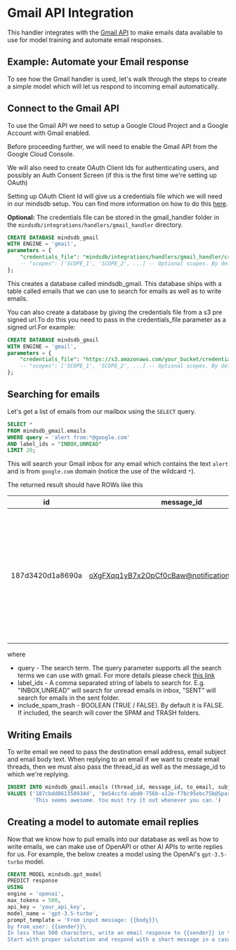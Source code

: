 # Gmail API Integration

This handler integrates with the [Gmail API](https://developers.google.com/gmail/api/guides/overview)
to make emails data available to use for model training and automate email responses.

## Example: Automate your Email response

To see how the Gmail handler is used, let's walk through the steps to create a simple model which will let us respond to incoming email automatically.

## Connect to the Gmail API

To use the Gmail API we need to setup a Google Cloud Project and a Google Account with Gmail enabled.

Before proceeding further, we will need to enable the Gmail API from the Google Cloud Console.

We will also need to create OAuth Client Ids for authenticating users, and possibly an Auth Consent Screen (if this is the first time we're setting up OAuth)

Setting up OAuth Client Id will give us a credentials file which we will need in our mindsdb setup. You can find more information on how to do
this [here](https://developers.google.com/gmail/quickstart/python).

**Optional:**  The credentials file can be stored in the gmail_handler folder in
the `mindsdb/integrations/handlers/gmail_handler` directory.

~~~~sql
CREATE DATABASE mindsdb_gmail
WITH ENGINE = 'gmail',
parameters = {
    "credentials_file": "mindsdb/integrations/handlers/gmail_handler/credentials.json",
    -- "scopes": ['SCOPE_1', 'SCOPE_2', ...] -- Optional scopes. By default 'https://.../gmail.compose' & 'https://.../gmail.readonly' scopes are used
};    
~~~~

This creates a database called mindsdb_gmail. This database ships with a table called emails that we can use to search for
emails as well as to write emails.

You can also create a database by giving the credentials file from a s3 pre signed url.To do this you need to pass in the credentials_file parameter as a signed url.For example:
~~~~sql
CREATE DATABASE mindsdb_gmail
WITH ENGINE = 'gmail',
parameters = {
    "credentials_file": "https://s3.amazonaws.com/your_bucket/credentials.json?AWSAccessKeyId=your_access_key&Expires=your_expiry&Signature=your_signature",
    -- "scopes": ['SCOPE_1', 'SCOPE_2', ...] -- Optional scopes. By default 'https://.../gmail.compose' & 'https://.../gmail.readonly' scopes are used
};
~~~~



## Searching for emails

Let's get a list of emails from our mailbox using the `SELECT` query.

~~~~sql
SELECT *
FROM mindsdb_gmail.emails
WHERE query = 'alert from:*@google.com'
AND label_ids = "INBOX,UNREAD"
LIMIT 20;
~~~~
This will search your Gmail inbox for any email which contains the text `alert` and is from `google.com` domain (notice the use of the wildcard `*`).

The returned result should have ROWs like this

| id | message_id | thread_id | label_ids | sender | to | date | subject | snippet | body |
| ----------- | ----------- | ----------- | ----------- | ----------- | ----------- | ----------- | ----------- | ----------- | ----------- |
| 187d3420d1a8690a     | <oXgFXqq1yB7x2OpCf0cBaw@notifications.google.com> | 187d3420d1a8690a | ["UNREAD","CATEGORY_UPDATES","INBOX"] | "Google" <no-reply@accounts.google.com> | test@gmail.com  | Sun, 30 Apr 2023 17:42:12 GMT | Security alert | Application was granted access to your Google Account test@gmail.com If you did not grant access, you should check this activity and secure your account. Check activity You can also see | [image: Google] Application was granted access to your Google Account test@gmail.com If you did not grant access, you should check this activity and secure your account. Check activity... |

where
* query - The search term. The query parameter supports all the search terms we can use with gmail. For more details please check [this link](https://support.google.com/mail/answer/7190)
* label_ids - A comma separated string of labels to search for. E.g. "INBOX,UNREAD" will search for unread emails in inbox, "SENT" will search for emails in the sent folder.
* include_spam_trash - BOOLEAN (TRUE / FALSE). By default it is FALSE. If included, the search will cover the SPAM and TRASH folders.

## Writing Emails

To write email we need to pass the destination email address, email subject and email body text. When replying to an email if we want to create email threads, then we must also pass the thread_id as well as the message_id to which we're replying.

~~~~sql
INSERT INTO mindsdb_gmail.emails (thread_id, message_id, to_email, subject, body)
VALUES ('187cbdd861350934d', '8e54ccfd-abd0-756b-a12e-f7bc95ebc75b@Spark', 'test@example2.com', 'Trying out MindsDB',
        'This seems awesome. You must try it out whenever you can.')

~~~~

## Creating a model to automate email replies

Now that we know how to pull emails into our database as well as how to write emails, we can make use of OpenAPI or other AI APIs to write replies for us. For example, the below creates a model using the OpenAI's `gpt-3.5-turbo` model.

~~~~sql
CREATE MODEL mindsdb.gpt_model
PREDICT response
USING
engine = 'openai',
max_tokens = 500,
api_key = 'your_api_key', 
model_name = 'gpt-3.5-turbo',
prompt_template = 'From input message: {{body}}\
by from_user: {{sender}}\
In less than 500 characters, write an email response to {{sender}} in the following format:\
Start with proper salutation and respond with a short message in a casual tone, and sign the email with my name mindsdb';
~~~~
